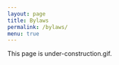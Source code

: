 ```yaml
---
layout: page
title: Bylaws
permalink: /bylaws/
menu: true
---
```


This page is under-construction.gif.
